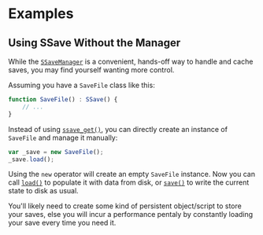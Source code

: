 # Examples

## Using SSave Without the Manager

While the [`SSaveManager`](ssave-manager.md) is a convenient, hands-off way to handle and cache saves, you may find yourself wanting more control.

Assuming you have a `SaveFile` class like this:

```js
function SaveFile() : SSave() {
    // ...
}
```

Instead of using [`ssave_get()`](ssave-manager.md#ssave_getssaveconstructor-fileprefix), you can directly create an instance of `SaveFile` and manage it manually:

```js
var _save = new SaveFile();
_save.load();
```

Using the `new` operator will create an empty `SaveFile` instance. Now you can call [`load()`](ssave.md#ssaveloadfileprefix) to populate it with data from disk, or [`save()`](ssave.md#ssavesave) to write the current state to disk as usual.

You'll likely need to create some kind of persistent object/script to store your saves, else you will incur a performance pentaly by constantly loading your save every time you need it.
